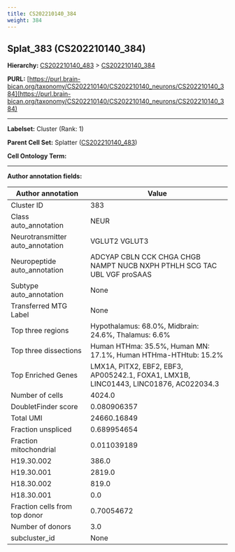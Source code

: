 ```yaml
---
title: CS202210140_384
weight: 384
---
```

## Splat_383 (CS202210140_384)
<b>Hierarchy: </b>
[CS202210140_483](../CS202210140_483) >
[CS202210140_384](../CS202210140_384)

**PURL:** [https://purl.brain-bican.org/taxonomy/CS202210140/CS202210140_neurons/CS202210140_384](https://purl.brain-bican.org/taxonomy/CS202210140/CS202210140_neurons/CS202210140_384)

---


**Labelset:** Cluster (Rank: 1)

**Parent Cell Set:** Splatter ([CS202210140_483](../CS202210140_483))



**Cell Ontology Term:** 

[MARKER GENES.]: #


---

[TRANSFERRED ANNOTATIONS.]: #


[AUTHOR ANNOTATION FIELDS.]: #


**Author annotation fields:**

| Author annotation | Value |
|-------------------|-------|
|Cluster ID|383|
|Class auto_annotation|NEUR|
|Neurotransmitter auto_annotation|VGLUT2 VGLUT3|
|Neuropeptide auto_annotation|ADCYAP CBLN CCK CHGA CHGB NAMPT NUCB NXPH PTHLH SCG TAC UBL VGF proSAAS|
|Subtype auto_annotation|None|
|Transferred MTG Label|None|
|Top three regions|Hypothalamus: 68.0%, Midbrain: 24.6%, Thalamus: 6.6%|
|Top three dissections|Human HTHma: 35.5%, Human MN: 17.1%, Human HTHma-HTHtub: 15.2%|
|Top Enriched Genes|LMX1A, PITX2, EBF2, EBF3, AP005242.1, FOXA1, LMX1B, LINC01443, LINC01876, AC022034.3|
|Number of cells|4024.0|
|DoubletFinder score|0.080906357|
|Total UMI|24660.16849|
|Fraction unspliced|0.689954654|
|Fraction mitochondrial|0.011039189|
|H19.30.002|386.0|
|H19.30.001|2819.0|
|H18.30.002|819.0|
|H18.30.001|0.0|
|Fraction cells from top donor|0.70054672|
|Number of donors|3.0|
|subcluster_id|None|

